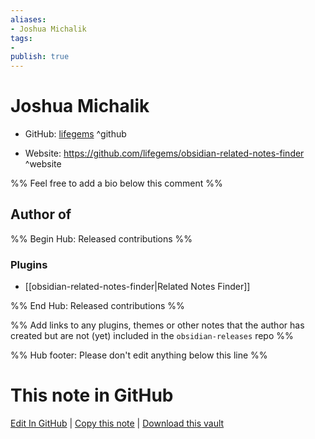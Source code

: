 ```yaml
---
aliases:
- Joshua Michalik
tags:
- 
publish: true
---
```


# Joshua Michalik

- GitHub: [lifegems](https://github.com/lifegems/) ^github
<!-- - Discord: `@` ^discord-->
- Website: <https://github.com/lifegems/obsidian-related-notes-finder> ^website
<!-- - [[Publish sites|Publish site]]: ^publish-->

%% Feel free to add a bio below this comment %%


## Author of

%% Begin Hub: Released contributions %%
### Plugins
- [[obsidian-related-notes-finder|Related Notes Finder]]

%% End Hub: Released contributions %%

%% Add links to any plugins, themes or other notes that the author has created but are not (yet) included in the `obsidian-releases` repo %%

<!--
### Unlisted plugins
-->

<!--
### Others
-->

<!--
## Sponsor this author

- [[GitHub sponsors]]: [Sponsor @lifegems on GitHub Sponsors](https://github.com/sponsors/lifegems) ^github-sponsor
- [[Buy me a coffee]]: ^buy-me-a-coffee
- [[PayPal]]: ^paypal
- [[Patreon]]: ^patreon

-->

<!--
## Follow this author
-->

<!-- - [[YouTube Channels|On YouTube]]: <https://> ^youtube-->
<!-- - Twitter: <https://> ^twitter-->
<!-- - ... -->

%% Hub footer: Please don't edit anything below this line %%

# This note in GitHub

<span class="git-footer">[Edit In GitHub](https://github.dev/obsidian-community/obsidian-hub/blob/main/01%20-%20Community/People/lifegems.md "git-hub-edit-note") | [Copy this note](https://raw.githubusercontent.com/obsidian-community/obsidian-hub/main/01%20-%20Community/People/lifegems.md "git-hub-copy-note") | [Download this vault](https://github.com/obsidian-community/obsidian-hub/archive/refs/heads/main.zip "git-hub-download-vault") </span>
